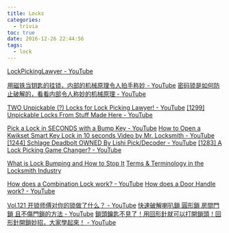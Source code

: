 ```yaml
---
title: Locks
categories:
  - trivia
toc: true
date: 2016-12-26 22:44:56
tags:
  - lock
---
```


[LockPickingLawyer - YouTube](https://www.youtube.com/c/lockpickinglawyer)

[用磁铁当钥匙的挂锁，内部的机械原理令人拍手称妙 - YouTube](https://www.youtube.com/watch?v=zuW1LSue35A)
[密码锁是如何防止破解的，看看内部令人称妙的机械原理 - YouTube](https://www.youtube.com/watch?v=LNFtCunnnnE)

[TWO Unpickable (?) Locks for Lock Picking Lawyer! - YouTube](https://www.youtube.com/watch?v=2A2NY29iQdI)
[[1299] Unpickable Locks From Stuff Made Here - YouTube](https://www.youtube.com/watch?v=Ecy1FBdCRbQ)

[Pick a Lock in SECONDS with a Bump Key - YouTube](https://www.youtube.com/watch?v=WpH_t0u5Ybg)
[How to Open a Kwikset Smart Key Lock in 10 seconds Video by Mr. Locksmith - YouTube](https://www.youtube.com/watch?v=sR-h64WwfW8)
[[1244] Schlage Deadbolt OWNED By Lishi Pick/Decoder - YouTube](https://www.youtube.com/watch?v=ZCbb8ZfHsog&t=0s)
[[1283] A Lock Picking Game Changer? - YouTube](https://www.youtube.com/watch?v=v2K_WgL71Ro)

[What is Lock Bumping and How to Stop It](http://www.acmelocksmith.com/lock-bumping/)
[Terms & Terminology in the Locksmith Industry](http://www.acmelocksmith.com/lock-terminology/)

[How does a Combination Lock work? - YouTube](https://www.youtube.com/watch?v=sftkP4CjjZs)
[How does a Door Handle work? - YouTube](https://www.youtube.com/watch?v=WX8NG0275R4)

[Vol.121 开锁师傅对你的锁做了什么？ - YouTube](https://www.youtube.com/watch?v=WrSpv9FjH6w)
[快速破解喇叭鎖 圓形鎖 房間門鎖 且不傷門鎖的方法 - YouTube](https://www.youtube.com/watch?v=PTUrziwH91E)
[鎖頭鑰匙不見了！用回形針就可以打開鎖頭！回形針開鎖妙招，大家學起來！ - YouTube](https://www.youtube.com/watch?v=KYotjkXH84U)
